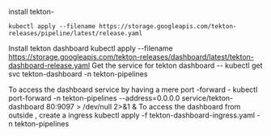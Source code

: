 install tekton-
```
kubectl apply --filename https://storage.googleapis.com/tekton-releases/pipeline/latest/release.yaml
```
Install tekton dashboard
kubectl apply --filename https://storage.googleapis.com/tekton-releases/dashboard/latest/tekton-dashboard-release.yaml
Get the service for tekton dashboard --
kubectl get svc tekton-dashboard -n tekton-pipelines

To access the dashboard service by having a mere port -forward -
kubectl port-forward -n tekton-pipelines --address=0.0.0.0 service/tekton-dashboard 80:9097 > /dev/null 2>&1 &
To access the dashboard from outside , create a ingress 
kubectl apply -f tekton-dashboard-ingress.yaml -n tekton-pipelines 